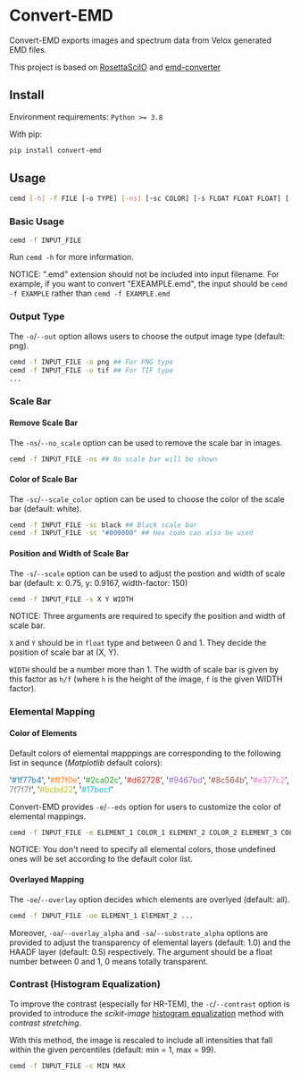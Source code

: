 # Convert-EMD

Convert-EMD exports images and spectrum data from Velox generated EMD files.

This project is based on [RosettaSciIO](https://github.com/hyperspy/rosettasciio) and [emd-converter](https://github.com/matao1984/emd-converter)

## Install

Environment requirements: `Python >= 3.8`

With pip:

```bash
pip install convert-emd
```

## Usage

```bash
cemd [-h] -f FILE [-o TYPE] [-ns] [-sc COLOR] [-s FLOAT FLOAT FLOAT] [-e Str [Str ...]] [-oe ELEMENT [ELEMENT ...]] [-oa ALPHA] [-sa ALPHA] [-c CONTRAST] [-i INT INT]
```

### Basic Usage

```bash
cemd -f INPUT_FILE
```

Run `cemd -h` for more information.

NOTICE: ".emd" extension should not be included into input filename. For example, if you want to convert "EXEAMPLE.emd", the input should be `cemd -f EXAMPLE` rather than `cemd -f EXAMPLE.emd`

### Output Type

The `-o`/`--out` option allows users to choose the output image type (default: png).

```bash
cemd -f INPUT_FILE -o png ## For PNG type
cemd -f INPUT_FILE -o tif ## For TIF type
...
```

### Scale Bar

#### Remove Scale Bar

The `-ns`/`--no_scale` option can be used to remove the scale bar in images.

```bash
cemd -f INPUT_FILE -ns ## No scale bar will be shown
```

#### Color of Scale Bar

The `-sc`/`--scale_color` option can be used to choose the color of the scale bar (default: white).

```bash
cemd -f INPUT_FILE -sc black ## Black scale bar
cemd -f INPUT_FILE -sc "#000000" ## Hex code can also be used
```

#### Position and Width of Scale Bar

The `-s`/`--scale` option can be used to adjust the postion and width of scale bar (default: x: 0.75, y: 0.9167, width-factor: 150)

```bash
cemd -f INPUT_FILE -s X Y WIDTH
```

NOTICE: Three arguments are required to specify the position and width of scale bar.

`X` and `Y` should be in `float` type and between 0 and 1. They decide the position of scale bar at (X, Y).

`WIDTH` should be a number more than 1. The width of scale bar is given by this factor as `h/f` (where `h` is the height of the image, `f` is the given WIDTH factor).

### Elemental Mapping

#### Color of Elements

Default colors of elemental mapppings are corresponding to the following list in sequnce (*Matplotlib* default colors):

'<font color=#1f77b4>#1f77b4</font>', '<font color=#ff7f0e>#ff7f0e</font>', '<font color=#2ca02c>#2ca02c</font>', '<font color=#d62728>#d62728</font>', '<font color=#9467bd>#9467bd</font>', '<font color=#8c564b>#8c564b</font>', '<font color=#e377c2>#e377c2</font>', <font color=7f7f7f>7f7f7f</font>', '<font color=#bcbd22>#bcbd22</font>', '<font color=#17becf>#17becf</font>'

Convert-EMD provides `-e`/`--eds` option for users to customize the color of elemental mappings.

```bash
cemd -f INPUT_FILE -e ELEMENT_1 COLOR_1 ELEMENT_2 COLOR_2 ELEMENT_3 COLOR_3 ...
```

NOTICE: You don't need to specify all elemental colors, those undefined ones will be set according to the default color list.

#### Overlayed Mapping

The `-oe`/`--overlay` option decides which elements are overlyed (default: all).

```bash
cemd -f INPUT_FILE -oe ELEMENT_1 ElEMENT_2 ...
```

Moreover, `-oa`/`--overlay_alpha` and `-sa`/`--substrate_alpha` options are provided to adjust the transparency of elemental layers (default: 1.0) and the HAADF layer (default: 0.5) respectively. The argument should be a float number between 0 and 1, 0 means totally transparent.

### Contrast (Histogram Equalization)

To improve the contrast (especially for HR-TEM), the `-c`/`--contrast` option is provided to introduce the *scikit-image* [histogram equalization](https://scikit-image.org/docs/stable/auto_examples/color_exposure/plot_equalize.html) method with *contrast stretching*.

With this method, the image is rescaled to include all intensities that fall within the given percentiles (default: min = 1, max = 99).

```bash
cemd -f INPUT_FILE -c MIN MAX
```